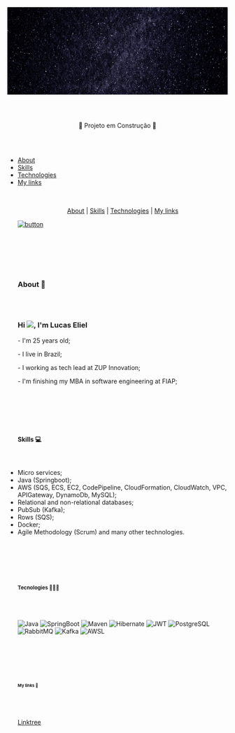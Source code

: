 
<img align="top" height="200em" src="Eliel.gif"/>

<br><br>

<p align="center">
🚧 Projeto em Construção 🚧

<br><br>
 
 <!DOCTYPE html>
 <html>
  <head>
   <meta charset="utf-8">
   <link rel="stylesheet" type="text/css" href="css/style.css">
   <meta name="viewport" content= "widh=device-width, initial-scale=1">
 <head>
  <body>
   
   <nav>
    <ul>
     <li><a href="#About">About</a></li>
     <li><a href="#Skills">Skills</a></li>
     <li><a href="#Tecnologies">Technologies</a></li>
     <li><a href="#My links">My links</a></li>
<br><br>

<p align="center">
<a href="#About">About</a> |
<a href="#Skills">Skills</a> |
<a href="#Tecnologies">Technologies</a> |
<a href="#My links">My links</a> 
 
 
[![button](https://1000marcas.net/wp-content/uploads/2022/04/Linktree-Logo.jpg)](https://linktr.ee/elieltech)

 
 
<br><br>
<section class="anime" id="About">
 <br><br>
 <p><h1 align="left">About 🧔</h1></p>
<br><br>

<p><h1 align="left">Hi <img src="https://raw.githubusercontent.com/kaueMarques/kaueMarques/master/hi.gif" width="30px">, I'm Lucas Eliel</h1></p>

<p align="left">
<p>- I'm 25 years old;</p>
<p>- I live in Brazil;</p>
<p>- I working as tech lead at ZUP Innovation;</p>
<p>- I'm finishing my MBA in software engineering at FIAP;</p>

<br><br>

<section class="anime" id="Skills">
 <br><br>
 <p><h1 align="left">Skills 💻</h1></p>
    <br><br>

 <li>Micro services;</li>
 <li>Java (Springboot);</li>
 <li>AWS (SQS, ECS, EC2, CodePipeline, CloudFormation, CloudWatch, VPC, APIGateway, DynamoDb, MySQL);</li>
 <li>Relational and non-relational databases;</li>
 <li>PubSub (Kafka);</li>
 <li>Rows (SQS);</li>
 <li>Docker;</li>
 <li>Agile Methodology (Scrum) and many other technologies.</li>

<br><br>

<section class="anime" id="Tecnologies">
 <br><br>
 <p><h1 align="left">Tecnologies 👨🏻‍💻</h1></p>
<br><br>
    
![Java](https://img.shields.io/badge/-Java-05122A?style=flat&logo=java)&nbsp;![SpringBoot](https://img.shields.io/badge/-SpringBoot-05122A?style=flat&logo=SpringBoot)&nbsp;![Maven](https://img.shields.io/badge/-Maven-05122A?style=flat&logo=Maven)&nbsp;![Hibernate](https://img.shields.io/badge/-Hibernate-05122A?style=flat&logo=Hibernate3&logoColor=1572B6)&nbsp;![JWT](https://img.shields.io/badge/-JWT-05122A?style=flat&logo=JWT)&nbsp;![PostgreSQL](https://img.shields.io/badge/-PostgreSQL-05122A?style=flat&logo=postgresql)&nbsp;![RabbitMQ](https://img.shields.io/badge/-RabbitMQ-05122A?style=flat&logo=RabbitMQ)&nbsp;![Kafka](https://img.shields.io/badge/-Kafka-05122A?style=flat&logo=Kafka)&nbsp;![AWSL](https://img.shields.io/badge/-AWS-05122A?style=flat&logo=aws)&nbsp;

<br><br>


<section class="anime" id="My links">
 <br><br>
 <p><h1 align="left">My links 🔗</h1></p>
<br><br>
 
<a href="https://linktr.ee/elieltech">Linktree</a>

<p align="left" style="background:blue">
 


<!--
**LucasEliel/LucasEliel** is a ✨ _special_ ✨ repository because its `README.md` (this file) appears on your GitHub profile.

